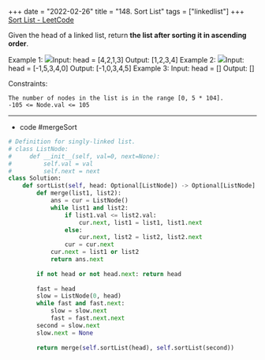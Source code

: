 +++ 
date = "2022-02-26"
title = "148. Sort List"
tags = ["linkedlist"]
+++
[Sort List - LeetCode](https://leetcode.com/problems/sort-list/)

Given the head of a linked list, return __the list after sorting it in ascending order__.
 
Example 1:
![](https://assets.leetcode.com/uploads/2020/09/14/sort_list_1.jpg)Input: head = [4,2,1,3] Output: [1,2,3,4] 
Example 2:
![](https://assets.leetcode.com/uploads/2020/09/14/sort_list_2.jpg)Input: head = [-1,5,3,4,0] Output: [-1,0,3,4,5] 
Example 3:
Input: head = [] Output: [] 
 
Constraints:

	The number of nodes in the list is in the range [0, 5 * 104].
	-105 <= Node.val <= 105

---
- code #mergeSort
```py
# Definition for singly-linked list.
# class ListNode:
#     def __init__(self, val=0, next=None):
#         self.val = val
#         self.next = next
class Solution:
    def sortList(self, head: Optional[ListNode]) -> Optional[ListNode]:
        def merge(list1, list2):
            ans = cur = ListNode()
            while list1 and list2:
                if list1.val <= list2.val:
                    cur.next, list1 = list1, list1.next
                else:
                    cur.next, list2 = list2, list2.next
                cur = cur.next
            cur.next = list1 or list2
            return ans.next
        
        if not head or not head.next: return head
        
        fast = head 
        slow = ListNode(0, head)
        while fast and fast.next:
            slow = slow.next
            fast = fast.next.next
        second = slow.next
        slow.next = None
        
        return merge(self.sortList(head), self.sortList(second))
```
